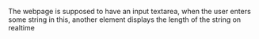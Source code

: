 The webpage is supposed to have an input textarea, when the user enters some string in this, another element displays the length of the string on realtime
